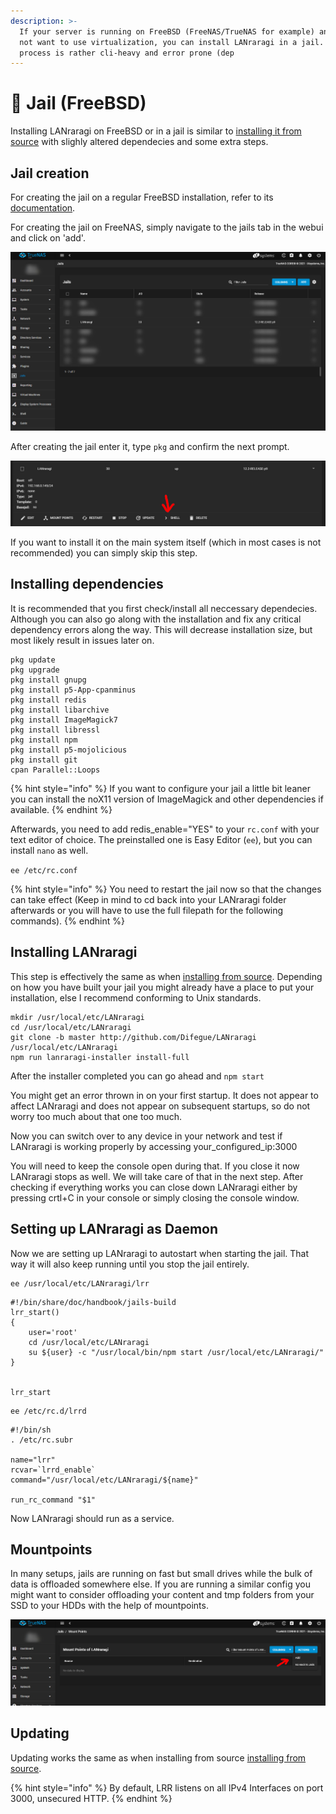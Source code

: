 ```yaml
---
description: >-
  If your server is running on FreeBSD (FreeNAS/TrueNAS for example) and you do
  not want to use virtualization, you can install LANraragi in a jail. This
  process is rather cli-heavy and error prone (dep
---
```


# 👿 Jail (FreeBSD)

Installing LANraragi on FreeBSD or in a jail is similar to [installing it from source](https://sugoi.gitbook.io/lanraragi/installing-lanraragi/source) with slighly altered dependecies and some extra steps.

## Jail creation

For creating the jail on a regular FreeBSD installation, refer to its [documentation](https://docs.freebsd.org/doc/7.3-RELEASE/usr/share/doc/handbook/jails-build.html).

For creating the jail on FreeNAS, simply navigate to the jails tab in the webui and click on 'add'.

![Jail Overview](../.gitbook/assets/jails.jpg)

After creating the jail enter it, type `pkg` and confirm the next prompt.

![Entering a jail](../.gitbook/assets/shell.jpg)

If you want to install it on the main system itself (which in most cases is not recommended) you can simply skip this step.

## Installing dependencies

It is recommended that you first check/install all neccessary dependecies. Although you can also go along with the installation and fix any critical dependency errors along the way. This will decrease installation size, but most likely result in issues later on.

```
pkg update
pkg upgrade
pkg install gnupg
pkg install p5-App-cpanminus
pkg install redis
pkg install libarchive
pkg install ImageMagick7
pkg install libressl
pkg install npm
pkg install p5-mojolicious
pkg install git
cpan Parallel::Loops
```

{% hint style="info" %}
If you want to configure your jail a little bit leaner you can install the noX11 version of ImageMagick and other dependencies if available.
{% endhint %}

Afterwards, you need to add redis\_enable="YES" to your `rc.conf` with your text editor of choice. The preinstalled one is Easy Editor (`ee`), but you can install `nano` as well.

`ee /etc/rc.conf`

{% hint style="info" %}
You need to restart the jail now so that the changes can take effect (Keep in mind to cd back into your LANraragi folder afterwards or you will have to use the full filepath for the following commands).
{% endhint %}

## Installing LANraragi

This step is effectively the same as when [installing from source](https://sugoi.gitbook.io/lanraragi/installing-lanraragi/source). Depending on how you have built your jail you might already have a place to put your installation, else I recommend conforming to Unix standards.

```
mkdir /usr/local/etc/LANraragi
cd /usr/local/etc/LANraragi
git clone -b master http://github.com/Difegue/LANraragi /usr/local/etc/LANraragi
npm run lanraragi-installer install-full
```

After the installer completed you can go ahead and `npm start`

You might get an error thrown in on your first startup. It does not appear to affect LANraragi and does not appear on subsequent startups, so do not worry too much about that one too much.

Now you can switch over to any device in your network and test if LANraragi is working properly by accessing your\_configured\_ip:3000

You will need to keep the console open during that. If you close it now LANraragi stops as well. We will take care of that in the next step. After checking if everything works you can close down LANraragi either by pressing crtl+C in your console or simply closing the console window.

## Setting up LANraragi as Daemon

Now we are setting up LANraragi to autostart when starting the jail. That way it will also keep running until you stop the jail entirely.

```
ee /usr/local/etc/LANraragi/lrr
```

```
#!/bin/share/doc/handbook/jails-build
lrr_start()
{
	user='root'
	cd /usr/local/etc/LANraragi
	su ${user} -c "/usr/local/bin/npm start /usr/local/etc/LANraragi/"
}


lrr_start
```

```
ee /etc/rc.d/lrrd
```

```
#!/bin/sh
. /etc/rc.subr

name="lrr"
rcvar=`lrrd_enable`
command="/usr/local/etc/LANraragi/${name}"

run_rc_command "$1"
```

Now LANraragi should run as a service.

## Mountpoints

In many setups, jails are running on fast but small drives while the bulk of data is offloaded somewhere else. If you are running a similar config you might want to consider offloading your content and tmp folders from your SSD to your HDDs with the help of mountpoints.

![Mountpoints](../.gitbook/assets/mountpoints.jpg)

## Updating

Updating works the same as when installing from source [installing from source](https://sugoi.gitbook.io/lanraragi/installing-lanraragi/source#updating).

{% hint style="info" %}
By default, LRR listens on all IPv4 Interfaces on port 3000, unsecured HTTP.
{% endhint %}
